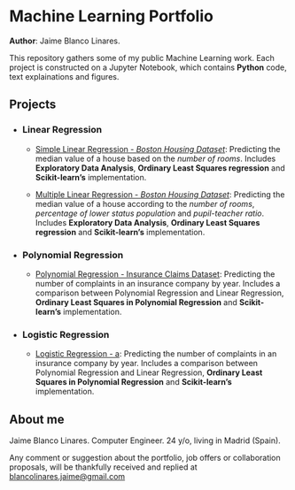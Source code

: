<!--- Futuro: Pasar de markdown a html para poder meterle un css y que no sea tan soso -->
# Machine Learning Portfolio

**Author**: Jaime Blanco Linares.


This repository gathers some of my public Machine Learning work. Each project is constructed on a Jupyter Notebook, which contains **Python** code, text explainations and figures.

## Projects

- ### Linear Regression

  - [Simple Linear Regression - *Boston Housing Dataset*](https://github.com/bljaime/MachineLearning-Portfolio/blob/master/P1_SimpleLinearRegression.ipynb): Predicting the median value of a house based on the *number of rooms*. Includes **Exploratory Data Analysis**,  **Ordinary Least Squares regression** and **Scikit-learn’s** implementation.
  
  - [Multiple Linear Regression - *Boston Housing Dataset*](https://github.com/bljaime/MachineLearning-Portfolio/blob/master/P2_MultipleLinearRegression.ipynb): Predicting the median value of a house according to the *number of rooms*, *percentage of lower status population* and *pupil-teacher ratio*. Includes **Exploratory Data Analysis**, **Ordinary Least Squares regression** and **Scikit-learn’s** implementation.
  
- ### Polynomial Regression

  - [Polynomial Regression - Insurance Claims Dataset](https://github.com/bljaime/MachineLearning-Portfolio/blob/master/P3_PolynomialRegression.ipynb): Predicting the number of complaints in an insurance company by year. Includes a comparison between Polynomial Regression and Linear Regression, **Ordinary Least Squares in Polynomial Regression** and **Scikit-learn’s** implementation.

- ### Logistic Regression

  - [Logistic Regression - a](https://github.com/bljaime/MachineLearning-Portfolio/blob/master/P3_PolynomialRegression.ipynb): Predicting the number of complaints in an insurance company by year. Includes a comparison between Polynomial Regression and Linear Regression, **Ordinary Least Squares in Polynomial Regression** and **Scikit-learn’s** implementation.


## About me

Jaime Blanco Linares.
Computer Engineer.
24 y/o, living in Madrid (Spain).

Any comment or suggestion about the portfolio, job offers or collaboration proposals, will be thankfully received and replied at blancolinares.jaime@gmail.com
